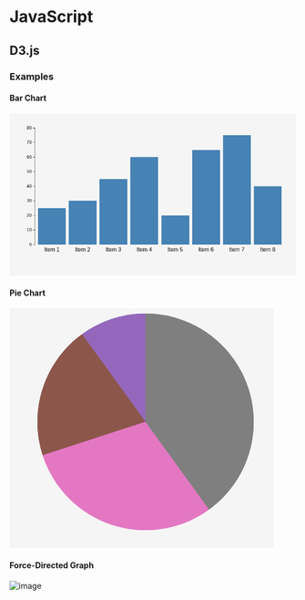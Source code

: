 # JavaScript


## D3.js

### Examples

#### Bar Chart

![image](D3.js/D3.js%20Bar%20Chart/bar_chart_d3.png)


#### Pie Chart

![image](D3.js/D3.js%20Pie%20Chart/pie_chart_d3.png)


#### Force-Directed Graph

![image](D3.js/D3.js%20force-directed%20graph.png)

